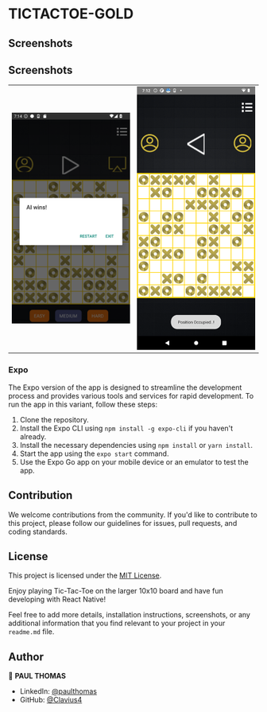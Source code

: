 # TICTACTOE-GOLD #

## Screenshots

## Screenshots

<table style="width:100%">
  <tr>
    <td><img src="https://github.com/Clavius4/TICTACTOE-GOLD-EXPO/blob/master/Screenshots/s4.png" width="400"></td>
    <td><img src="https://github.com/Clavius4/TICTACTOE-GOLD-EXPO/blob/master/Screenshots/s3.png" width="400"></td>
  </tr>
</table>



### Expo

The Expo version of the app is designed to streamline the development process and provides various tools and services for rapid development. To run the app in this variant, follow these steps:

1. Clone the repository.
2. Install the Expo CLI using `npm install -g expo-cli` if you haven't already.
3. Install the necessary dependencies using `npm install` or `yarn install`.
4. Start the app using the `expo start` command.
5. Use the Expo Go app on your mobile device or an emulator to test the app.

## Contribution

We welcome contributions from the community. If you'd like to contribute to this project, please follow our guidelines for issues, pull requests, and coding standards.

## License

This project is licensed under the [MIT License](LICENSE.md).

Enjoy playing Tic-Tac-Toe on the larger 10x10 board and have fun developing with React Native!

Feel free to add more details, installation instructions, screenshots, or any additional information that you find relevant to your project in your `readme.md` file.

## Author

👤 **PAUL THOMAS**

* LinkedIn: [@paulthomas](https://www.linkedin.com/in/paulthomas)
* GitHub: [@Clavius4](https://github.com/Clavius4)
